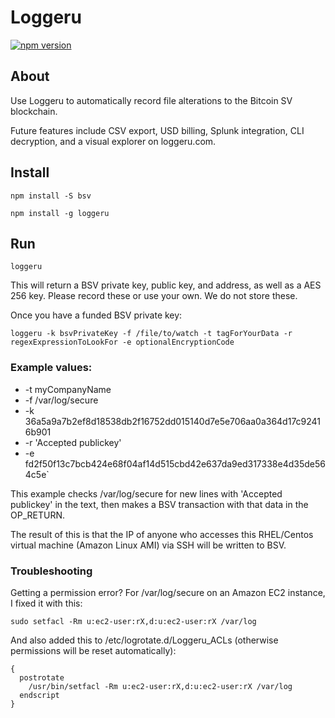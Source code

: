 # Loggeru


[![npm version](http://img.shields.io/npm/v/loggeru.svg?style=flat)](https://npmjs.org/package/loggeru "View this project on npm")

## About

Use Loggeru to automatically record file alterations to the Bitcoin SV blockchain. 

Future features include CSV export, USD billing, Splunk integration, CLI decryption, and a visual explorer on loggeru.com.

## Install

`npm install -S bsv`

`npm install -g loggeru`

## Run

`loggeru`

This will return a BSV private key, public key, and address, as well as a AES 256 key. Please record these or use your own. We do not store these.

Once you have a funded BSV private key:

`loggeru -k bsvPrivateKey -f /file/to/watch -t tagForYourData -r regexExpressionToLookFor -e optionalEncryptionCode`
<br>

### Example values:
- -t myCompanyName <br>
- -f /var/log/secure <br>
- -k 36a5a9a7b2ef8d18538db2f16752dd015140d7e5e706aa0a364d17c92416b901 <br>
- -r 'Accepted publickey' <br>
- -e fd2f50f13c7bcb424e68f04af14d515cbd42e637da9ed317338e4d35de564c5e`<br>

This example checks /var/log/secure for new lines with 'Accepted publickey' in the text, then makes a BSV transaction with that data in the OP_RETURN. 

The result of this is that the IP of anyone who accesses this RHEL/Centos virtual machine (Amazon Linux AMI) via SSH will be written to BSV.
<br>

### Troubleshooting
Getting a permission error? For /var/log/secure on an Amazon EC2 instance, I fixed it with this:

`sudo setfacl -Rm u:ec2-user:rX,d:u:ec2-user:rX /var/log`

And also added this to /etc/logrotate.d/Loggeru_ACLs (otherwise permissions will be reset automatically): 


    {
      postrotate
        /usr/bin/setfacl -Rm u:ec2-user:rX,d:u:ec2-user:rX /var/log
      endscript
    }
    
